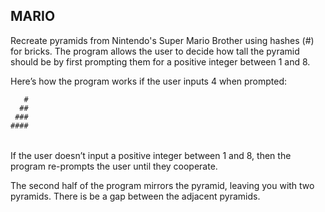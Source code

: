 ## MARIO
Recreate pyramids from Nintendo's Super Mario Brother using hashes (#) for bricks. The program allows the user to decide how tall the pyramid should be by first prompting them for a positive integer between 1 and 8. 

Here’s how the program works if the user inputs 4 when prompted:


       #
      ##
     ###
    ####
   #####
  ######

If the user doesn’t input a positive integer between 1 and 8, then the program re-prompts the user until they cooperate.

The second half of the program mirrors the pyramid, leaving you with two pyramids. There is be a gap between the adjacent pyramids. 
